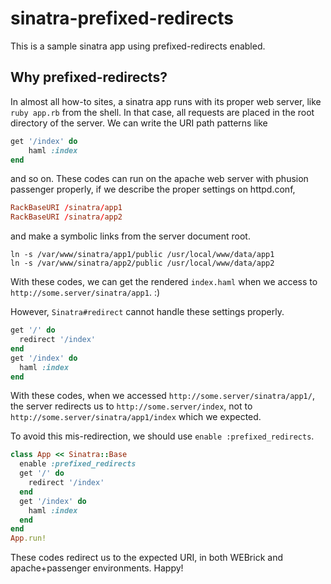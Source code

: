sinatra-prefixed-redirects
=========================
This is a sample sinatra app using prefixed-redirects enabled.

## Why prefixed-redirects?
In almost all how-to sites, a sinatra app runs with its proper web server, like `ruby app.rb` from the shell.  In that case, all requests are placed in the root directory of the server.  We can write the URI path patterns like

```ruby:app.rb
get '/index' do
    haml :index
end
```
and so on.  These codes can run on the apache web server with phusion passenger properly, if we describe the proper settings on httpd.conf,

```conf:httpd.conf
RackBaseURI /sinatra/app1
RackBaseURI /sinatra/app2
```
and make a symbolic links from the server document root.

```shell:
ln -s /var/www/sinatra/app1/public /usr/local/www/data/app1
ln -s /var/www/sinatra/app2/public /usr/local/www/data/app2
```
With these codes, we can get the rendered `index.haml` when we access to `http://some.server/sinatra/app1`. :)

However, `Sinatra#redirect` cannot handle these settings properly.

```ruby:app.rb
get '/' do
  redirect '/index'
end
get '/index' do
  haml :index
end
```

With these codes, when we accessed `http://some.server/sinatra/app1/`, the server redirects us to `http://some.server/index`, not to `http://some.server/sinatra/app1/index` which we expected.

To avoid this mis-redirection, we should use `enable :prefixed_redirects`.

```ruby:app.rb
class App << Sinatra::Base
  enable :prefixed_redirects
  get '/' do
    redirect '/index'
  end
  get '/index' do
    haml :index
  end
end
App.run!
```
 These codes redirect us to the expected URI, in both WEBrick and apache+passenger environments.  Happy!
